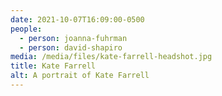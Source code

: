 ```yaml
---
date: 2021-10-07T16:09:00-0500
people:
  - person: joanna-fuhrman
  - person: david-shapiro
media: /media/files/kate-farrell-headshot.jpg
title: Kate Farrell
alt: A portrait of Kate Farrell
---
```

